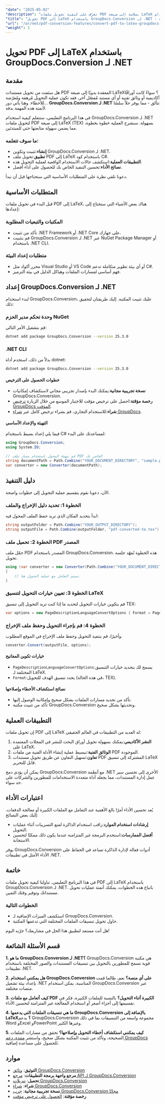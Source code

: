 ```yaml
---
"date": "2025-05-02"
"description": "تعرّف على كيفية تحويل ملفات PDF بسلاسة إلى صيغة LaTeX باستخدام GroupDocs.Conversion لـ .NET. اتبع هذا الدليل الشامل لأتمتة عمليات تحويل مستنداتك."
"title": "تحويل PDF إلى LaTeX باستخدام GroupDocs.Conversion لـ .NET - دليل خطوة بخطوة"
"url": "/ar/net/pdf-conversion-features/convert-pdf-to-latex-groupdocs-conversion-net/"
"weight": 1
---
```


# تحويل PDF إلى LaTeX باستخدام GroupDocs.Conversion لـ .NET

## مقدمة

هل سئمت من تحويل مستندات PDF المعقدة يدويًا إلى صيغة LaTeX؟ سواءً كانت أوراقًا أكاديمية أو وثائق تقنية أو أي مستند مُفصّل آخر، فقد تكون عملية التحويل مُرهقة ومُعرّضة للأخطاء. وهنا يأتي دور... **GroupDocs.Conversion لـ .NET** تتألق - مما يوفر حلاً سلسًا لأتمتة هذه المهمة بدقة.

في هذا البرنامج التعليمي، ستتعلم كيفية استخدام GroupDocs.Conversion لـ .NET لتحويل ملفات PDF إلى صيغة LaTeX (TEX) بسهولة. سنشرح العملية خطوة بخطوة، مما يضمن سهولة متابعتها حتى للمبتدئين.

### ما سوف تتعلمه:
- **إنشاء**:تثبيت وتكوين GroupDocs.Conversion لـ .NET.
- **تطبيق**:تحويل ملف PDF إلى LaTeX باستخدام كود C#.
- **التطبيقات العملية**:استكشف حالات الاستخدام الواقعية لعملية التحويل هذه.
- **نصائح الأداء**:تحسين التنفيذ الخاص بك للحصول على أداء أفضل.

دعونا نلقي نظرة على المتطلبات الأساسية التي ستحتاجها قبل أن نبدأ.

## المتطلبات الأساسية

قبل البدء في تحويل ملفات PDF إلى LaTeX، هناك بعض الأشياء التي ستحتاج إلى إعدادها:

### المكتبات والتبعيات المطلوبة
- تأكد من تثبيت .NET Framework أو .NET Core على جهازك.
- قم بتثبيت GroupDocs.Conversion لـ .NET عبر NuGet Package Manager أو باستخدام .NET CLI.

### متطلبات إعداد البيئة
- محرر أكواد مثل Visual Studio أو VS Code أو أي بيئة تطوير متكاملة تدعم C#.
- فهم أساسي لمسارات الملفات وهياكل الدليل في بيئة الترميز.

## إعداد GroupDocs.Conversion لـ .NET

لبدء استخدام GroupDocs.Conversion، عليك تثبيت المكتبة. إليك طريقتان لتحقيق ذلك:

### وحدة تحكم مدير الحزم NuGet
قم بتشغيل الأمر التالي:
```bash
dotnet add package GroupDocs.Conversion --version 25.3.0
```

### .NET CLI
بدلاً من ذلك، استخدم أداة dotnet:
```bash
dotnet add package GroupDocs.Conversion --version 25.3.0
```

#### خطوات الحصول على الترخيص
- **نسخة تجريبية مجانية**:يمكنك البدء بإصدار تجريبي مجاني لاستكشاف إمكانيات GroupDocs.Conversion.
- **رخصة مؤقتة**:احصل على ترخيص مؤقت للاختبار الموسع من خلال الزيارة [ترخيص GroupDocs المؤقت](https://purchase.groupdocs.com/temporary-license/).
- **شراء**:للاستخدام التجاري، قم بشراء ترخيص كامل عبر [شراء GroupDocs](https://purchase.groupdocs.com/buy).

#### التهيئة والإعداد الأساسي
فيما يلي إعداد بسيط باستخدام C# لمساعدتك على البدء:

```csharp
using GroupDocs.Conversion;
using System.IO;

// قم بتهيئة المحول باستخدام مسار ملف PDF الخاص بك
string documentPath = Path.Combine("YOUR_DOCUMENT_DIRECTORY", "sample.pdf");
var converter = new Converter(documentPath);
```

## دليل التنفيذ

الآن، دعونا نقوم بتقسيم عملية التحويل إلى خطوات واضحة.

### الخطوة 1: تحديد دليل الإخراج والملف

ابدأ بتحديد المكان الذي تريد حفظ الملف المحول فيه:

```csharp
string outputFolder = Path.Combine("YOUR_OUTPUT_DIRECTORY");
string outputFile = Path.Combine(outputFolder, "pdf-converted-to.tex");
```

### الخطوة 2: تحميل ملف PDF المصدر

حمّل ملف PDF المصدر باستخدام GroupDocs.Conversion. هذه الخطوة تُمهّد جلسة تحويل.

```csharp
using (var converter = new Converter(Path.Combine("YOUR_DOCUMENT_DIRECTORY", "sample.pdf")))
{
    // سيتم التعامل مع عملية التحويل هنا.
}
```

### الخطوة 3: تعيين خيارات التحويل لتنسيق LaTeX

قم بتكوين خيارات التحويل لتحديد ما إذا كنت تريد التحويل إلى تنسيق TEX:

```csharp
var options = new PageDescriptionLanguageConvertOptions { Format = PageDescriptionLanguageFileType.Tex };
```

### الخطوة 4: قم بإجراء التحويل وحفظ ملف الإخراج

وأخيرًا، قم بتنفيذ التحويل وحفظ ملف الإخراج في الموقع المطلوب.

```csharp
converter.Convert(outputFile, options);
```

#### خيارات تكوين المفاتيح
- `PageDescriptionLanguageConvertOptions`:يسمح لك بتحديد خيارات التنسيق المختلفة لـ LaTeX.
- `Format`:يحدد تنسيق الهدف للتحويل (في هذه الحالة، TEX).

#### نصائح استكشاف الأخطاء وإصلاحها
- تأكد من تحديد مسارات الملفات بشكل صحيح وإمكانية الوصول إليها.
- تأكد من تثبيت مكتبة GroupDocs.Conversion وتحديثها بشكل صحيح.

## التطبيقات العملية

إن تحويل ملفات PDF إلى LaTeX له العديد من التطبيقات في العالم الحقيقي:

1. **النشر الأكاديمي**:يمكنك بسهولة تحويل أوراق البحث للنشر في المجلات المعتمدة على LaTeX.
2. **الوثائق الفنية**:تبسيط عملية إنشاء الأدلة الفنية من ملفات PDF الموجودة.
3. **تعاون**:تسهيل التعاون عن طريق تحويل مستندات PDF المشتركة إلى تنسيق LaTeX قابل للتحرير.

يمكن أن يؤدي دمج GroupDocs.Conversion مع أنظمة .NET الأخرى إلى تحسين سير عمل إدارة المستندات، مما يجعله أداة متعددة الاستخدامات للمطورين والشركات على حد سواء.

## اعتبارات الأداء

يُعد تحسين الأداء أمرًا بالغ الأهمية عند التعامل مع الملفات الكبيرة أو معالجة الدفعات. إليك بعض النصائح:

- **إرشادات استخدام الموارد**:راقب استخدام الذاكرة لمنع التسريبات أثناء عمليات التحويل.
- **أفضل الممارسات**:استخدم البرمجة غير المتزامنة عندما يكون ذلك ممكنًا لتحسين الاستجابة.

يوفر GroupDocs.Conversion أدوات فعالة لإدارة الذاكرة تساعد في الحفاظ على الأداء الأمثل في تطبيقات .NET.

## خاتمة

في هذا البرنامج التعليمي، تناولنا كيفية تحويل ملفات PDF إلى LaTeX باستخدام GroupDocs.Conversion لـ .NET. باتباع هذه الخطوات، يمكنك أتمتة عمليات تحويل مستنداتك وتوفير وقتك الثمين.

### الخطوات التالية
- استكشف الميزات الإضافية لـ GroupDocs.Conversion.
- حاول تحويل تنسيقات الملفات المختلفة التي تدعمها المكتبة.

هل أنت مستعد لتطبيق هذا الحل في مشاريعك؟ جرّبه اليوم!

## قسم الأسئلة الشائعة

**1. ما هو GroupDocs.Conversion لـ .NET؟**
GroupDocs.Conversion هي مكتبة قوية تسمح للمطورين بالتحويل بين تنسيقات المستندات والصور المختلفة باستخدام تطبيقات .NET.

**2. هل يمكنني استخدام GroupDocs.Conversion على أي منصة؟**
نعم، طالما قمت بإعداد بيئة تشغيل .NET المناسبة، يمكن استخدام GroupDocs.Conversion عبر منصات مختلفة.

**3. كيف أتعامل مع ملفات PDF الكبيرة أثناء التحويل؟**
بالنسبة للملفات الكبيرة، فكر في تقسيمها إلى أجزاء أصغر أو استخدام المعالجة غير المتزامنة لتحسين الأداء.

**4. ما هي تنسيقات الملفات التي يدعمها GroupDocs.Conversion بالإضافة إلى LaTeX؟**
يدعم GroupDocs.Conversion مجموعة واسعة من التنسيقات بما في ذلك Word وExcel وPowerPoint وغيرها الكثير.

**5. كيف يمكنني استكشاف أخطاء التحويل وإصلاحها؟**
تحقق من مسارات الملفات الصحيحة، وتأكد من تثبيت المكتبة بشكل صحيح، واستشر [منتدى دعم GroupDocs](https://forum.groupdocs.com/c/conversion/10) للحصول على مساعدة إضافية.

## موارد

- **التوثيق**: [وثائق GroupDocs.Conversion](https://docs.groupdocs.com/conversion/net/)
- **مرجع واجهة برمجة التطبيقات**: [مرجع API لـ GroupDocs.Conversion](https://reference.groupdocs.com/conversion/net/)
- **تحميل**: [تنزيلات GroupDocs.Conversion](https://releases.groupdocs.com/conversion/net/)
- **شراء**: [شراء GroupDocs.Conversion](https://purchase.groupdocs.com/buy)
- **نسخة تجريبية مجانية**: [جرب GroupDocs.Conversion مجانًا](https://releases.groupdocs.com/conversion/net/)
- **رخصة مؤقتة**: [الحصول على ترخيص مؤقت](https://purchase.groupdocs.com/temporary-license/)